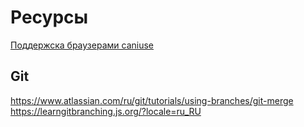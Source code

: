 # Ресурсы
[Поддержска браузерами caniuse](https://caniuse.com/es6)

## Git
https://www.atlassian.com/ru/git/tutorials/using-branches/git-merge
https://learngitbranching.js.org/?locale=ru_RU
